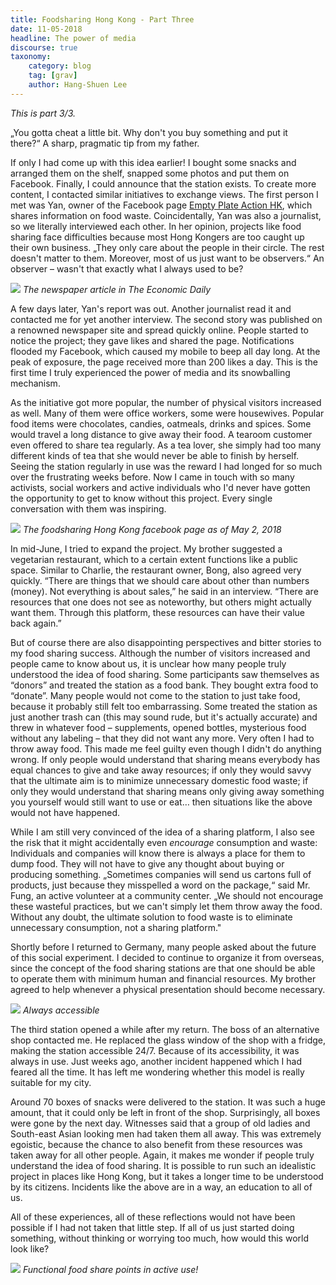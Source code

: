 ```yaml
---
title: Foodsharing Hong Kong - Part Three
date: 11-05-2018
headline: The power of media
discourse: true
taxonomy:
    category: blog
    tag: [grav]
    author: Hang-Shuen Lee
---
```


_This is part 3/3._

„You gotta cheat a little bit. Why don't you buy something and put it there?“ A sharp, pragmatic tip from my father.

If only I had come up with this idea earlier! I bought some snacks and arranged them on the shelf, snapped some photos and put them on Facebook. Finally, I could announce that the station exists. To create more content, I contacted similar initiatives to exchange views. The first person I met was Yan, owner of the Facebook page [Empty Plate Action HK](https://www.facebook.com/EmptyPlateActionHK/), which shares information on food waste. Coincidentally, Yan was also a journalist, so we literally interviewed each other. In her opinion, projects like food sharing face difficulties because most Hong Kongers are too caught up their own business. „They only care about the people in their circle. The rest doesn't matter to them. Moreover, most of us just want to be observers.“ An observer – wasn't that exactly what I always used to be?

![](fshk_newspaper.jpg)
_The newspaper article in The Economic Daily_

A few days later, Yan's report was out. Another journalist read it and contacted me for yet another interview. The second story was published on a renowned newspaper site and spread quickly online. People started to notice the project; they gave likes and shared the page. Notifications flooded my Facebook, which caused my mobile to beep all day long. At the peak of exposure, the page received more than 200 likes a day. This is the first time I truly experienced the power of media and its snowballing mechanism.

As the initiative got more popular, the number of physical visitors increased as well. Many of them were office workers, some were housewives. Popular food items were chocolates, candies, oatmeals, drinks and spices. Some would travel a long distance to give away their food. A tearoom customer even offered to share tea regularly. As a tea lover, she simply had too many different kinds of tea that she would never be able to finish by herself. Seeing the station regularly in use was the reward I had longed for so much over the frustrating weeks before. Now I came in touch with so many activists, social workers and active individuals who I'd never have gotten the opportunity to get to know without this project. Every single conversation with them was inspiring.

![](fshk_facebook.jpg)
_The foodsharing Hong Kong facebook page as of May 2, 2018_

In mid-June, I tried to expand the project. My brother suggested a vegetarian restaurant, which to a certain extent functions like a public space. Similar to Charlie, the restaurant owner, Bong, also agreed very quickly. “There are things that we should care about other than numbers (money). Not everything is about sales,” he said in an interview. “There are resources that one does not see as noteworthy, but others might actually want them. Through this platform, these resources can have their value back again.”

But of course there are also disappointing perspectives and bitter stories to my food sharing success. Although the number of visitors increased and people came to know about us, it is unclear how many people truly understood the idea of food sharing. Some participants saw themselves as “donors” and treated the station as a food bank. They bought extra food to “donate”. Many people would not come to the station to just take food, because it probably still felt too embarrassing. Some treated the station as just another trash can (this may sound rude, but it's actually accurate) and threw in whatever food – supplements, opened bottles, mysterious food without any labeling – that they did not want any more. Very often I had to throw away food. This made me feel guilty even though I didn't do anything wrong. If only people would understand that sharing means everybody has equal chances to give and take away resources; if only they would savvy that the ultimate aim is to minimize unnecessary domestic food waste; if only they would understand that sharing means only giving away something you yourself would still want to use or eat… then situations like the above would not have happened.

While I am still very convinced of the idea of a sharing platform, I also see the risk that it might accidentally even _encourage_ consumption and waste: Individuals and companies will know there is always a place for them to dump food. They will not have to give any thought about buying or producing something. „Sometimes companies will send us cartons full of products, just because they misspelled a word on the package,“ said Mr. Fung, an active volunteer at a community center. „We should not encourage these wasteful practices, but we can't simply let them throw away the food. Without any doubt, the ultimate solution to food waste is to eliminate unnecessary consumption, not a sharing platform."

Shortly before I returned to Germany, many people asked about the future of this social experiment. I decided to continue to organize it from overseas, since the concept of the food sharing stations are that one should be able to operate them with minimum human and financial resources. My brother agreed to help whenever a physical presentation should become necessary.

![](fspblack.jpg)
_Always accessible_

The third station opened a while after my return. The boss of an alternative shop contacted me. He replaced the glass window of the shop with a fridge, making the station accessible 24/7. Because of its accessibility, it was always in use. Just weeks ago, another incident happened which I had feared all the time. It has left me wondering whether this model is really suitable for my city.

Around 70 boxes of snacks were delivered to the station. It was such a huge amount, that it could only be left in front of the shop. Surprisingly, all boxes were gone by the next day. Witnesses said that a group of old ladies and South-east Asian looking men had taken them all away. This was extremely egoistic, because the chance to also benefit from these resources was taken away for all other people. Again, it makes me wonder if people truly understand the idea of food sharing. It is possible to run such an idealistic project in places like Hong Kong, but it takes a longer time to be understood by its citizens. Incidents like the above are in a way, an education to all of us.

All of these experiences, all of these reflections would not have been possible if I had not taken that little step. If all of us just started doing something, without thinking or worrying too much, how would this world look like?

![](fsp_collage.jpg)
_Functional food share points in active use!_
